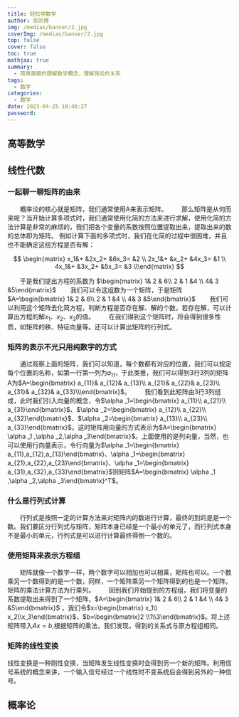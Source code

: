 ```yaml
---
title: 轻松学数学
author: 张凯博
img: /medias/banner/2.jpg
coverImg: /medias/banner/2.jpg
top: false
cover: false
toc: true
mathjax: true
summary:
  - 简单直接的理解数学概念，理解背后的关系
tags:
  - 数学
categories:
  - 数学
date: 2023-04-25 18:40:27
password:
---
```

## 高等数学

## 线性代数

### 一起聊一聊矩阵的由来

&emsp;&emsp;概率论的核心就是矩阵，我们通常使用A来表示矩阵。
&emsp;&emsp;那么矩阵是从何而来呢？当开始计算多项式时，我们通常使用化简的方法来进行求解，使用化简的方法计算是非常的麻烦的，我们把各个变量的系数按照位置提取出来，提取出来的数的总体即为矩阵。
例如计算下面的多项式时，我们在化简的过程中很困难，并且也不能确定这组方程是否有解：

$$
\begin{matrix}  x_1&+  &2x_2+  &6x_3=  &2 \\  2x_1&+  &x_2+  &4x_3=  &1 \\   4x_1&+  &3x_2+  &5x_3=  &3 \\\end{matrix}
$$

&emsp;&emsp;于是我们提出方程的系数为 $\begin{matrix}  1& 2 & 6\\ 2 & 1 &4 \\  4& 3 &5\end{matrix}$
&emsp;&emsp;我们可以令这组数为一个矩阵，于是矩阵$A=\begin{bmatrix}  1& 2 & 6\\ 2 & 1 &4 \\  4& 3 &5\end{bmatrix}$
&emsp;&emsp;我们可以利用这个矩阵去化简方程，判断方程是否存在解、解的个数，若存在解，可以计算出方程的解$x_1、x_2、x_3$的值。
&emsp;&emsp;在我们得到这个矩阵时，将会得到很多性质，如矩阵的秩、特征向量等。还可以计算出矩阵的行列式。

### 矩阵的表示不光只用纯数字的方式

&emsp;&emsp;通过观察上面的矩阵，我们可以知道，每个数都有对应的位置，我们可以规定每个位置的名称，如第一行第一列为$a_{11}$，于此类推，我们可以得到3行3列的矩阵A为$A=\begin{bmatrix}  a_{11}& a_{12}& a_{13}\\ a_{21}& a_{22}& a_{23}\\ a_{31}& a_{32}& a_{33}\\\end{bmatrix}$。
&emsp;&emsp;我们看到此矩阵由3行3列组成，此时我们引入向量的概念，令$\alpha _1=\begin{bmatrix} a_{11}\\  a_{21}\\ a_{31}\end{bmatrix}$、$\alpha _2=\begin{bmatrix} a_{12}\\  a_{22}\\ a_{32}\end{bmatrix}$、$\alpha _2=\begin{bmatrix} a_{13}\\  a_{23}\\ a_{33}\end{bmatrix}$，这时矩阵用向量的方式表示为$A=\begin{bmatrix} \alpha _1 ,\alpha _2,\alpha _3\end{bmatrix}$。上面使用的是列向量，当然，也可以使用行向量表示，令行向量为$\alpha _1=\begin{bmatrix}  a_{11},a_{12},a_{13}\end{bmatrix}、\alpha _1=\begin{bmatrix}  a_{21},a_{22},a_{23}\end{bmatrix}、\alpha _1=\begin{bmatrix}  a_{31},a_{32},a_{33}\end{bmatrix}$则矩阵$A=\begin{bmatrix} \alpha _1 ,\alpha _2,\alpha _3\end{bmatrix}^T$。

### 什么是行列式计算

&emsp;&emsp;行列式是按照一定的计算方法来对矩阵内的数进行计算，最终的到的是是一个数。我们要区分行列式与矩阵，矩阵本身已经是一个最小的单元了，而行列式本身不是最小的单元，行列式是可以进行计算最终得倒一个数的。

### 使用矩阵来表示方程组

&emsp;&emsp;矩阵就像一个数字一样，两个数字可以相加也可以相乘，矩阵也可以。一个数乘另一个数得到的是一个数，同样，一个矩阵乘另一个矩阵得到的也是一个矩阵。矩阵的乘法计算方法为行乘列。
&emsp;&emsp;回到我们开始提到的方程组，我们将变量的系数提取出来得到了一个矩阵，$A=\begin{bmatrix}  1& 2 & 6\\ 2 & 1 &4 \\  4& 3 &5\end{bmatrix}$  ，我们令$x=\begin{bmatrix} x_1\\ x_2\\x_3\end{bmatrix}$，$b=\begin{bmatrix}2 \\1\\3\end{bmatrix}$。将上述矩阵带入$Ax=b$,根据矩阵的乘法，我们发现，得到的关系式与原方程组相同。

### 矩阵的线性变换

线性变换是一种刚性变换，当矩阵发生线性变换时会得到另一个新的矩阵。利用信号系统的概念来讲，一个输入信号经过一个线性时不变系统后会得到另外的一种信号。

## 概率论
